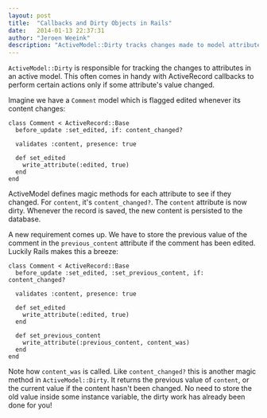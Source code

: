 ```yaml
---
layout: post
title:  "Callbacks and Dirty Objects in Rails"
date:   2014-01-13 22:37:31
author: "Jeroen Weeink"
description: "ActiveModel::Dirty tracks changes made to model attributes, useful inside ActiveRecord callbacks. The dirty work done for you keeps your code clean!"
---
```

`ActiveModel::Dirty` is responsible for tracking the changes to attributes in an active model. This often comes in handy with ActiveRecord callbacks to perform certain actions only if some attribute's value changed.

Imagine we have a `Comment` model which is flagged edited whenever its content changes:

    class Comment < ActiveRecord::Base
      before_update :set_edited, if: content_changed?

      validates :content, presence: true

      def set_edited
        write_attribute(:edited, true)
      end
    end

ActiveModel defines magic methods for each attribute to see if they changed. For `content`, it's `content_changed?`. The `content` attribute is now dirty. Whenever the record is saved, the new content is persisted to the database.

A new requirement comes up. We have to store the previous value of the comment in the `previous_content` attribute if the comment has been edited. Luckily Rails makes this a breeze:

    class Comment < ActiveRecord::Base
      before_update :set_edited, :set_previous_content, if: content_changed?

      validates :content, presence: true

      def set_edited
        write_attribute(:edited, true)
      end

      def set_previous_content
        write_attribute(:previous_content, content_was)
      end
    end

Note how `content_was` is called. Like `content_changed?` this is another magic method in `ActiveModel::Dirty`. It returns the previous value of `content`, or the current value if the content hasn't been changed. No need to store the old value inside some instance variable, the dirty work has already been done for you!
